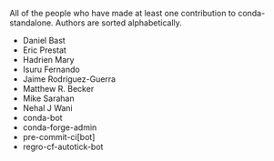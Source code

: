 All of the people who have made at least one contribution to conda-standalone.
Authors are sorted alphabetically.

* Daniel Bast
* Eric Prestat
* Hadrien Mary
* Isuru Fernando
* Jaime Rodríguez-Guerra
* Matthew R. Becker
* Mike Sarahan
* Nehal J Wani
* conda-bot
* conda-forge-admin
* pre-commit-ci[bot]
* regro-cf-autotick-bot
